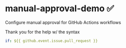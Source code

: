 # manual-approval-demo ✅

Configure manual approval for GitHub Actions workflows

Thank you for the help w/ the syntax

```yml
if: ${{ github.event.issue.pull_request }}
```
